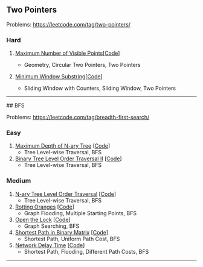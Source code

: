 ## Two Pointers

Problems: https://leetcode.com/tag/two-pointers/

### Hard

1. [Maximum Number of Visible Points](https://leetcode.com/problems/maximum-number-of-visible-points/)[[Code](https://github.com/kingychiu/algorithm_problems/blob/master/src/maximum_number_of_visible_points/solution.py)]
    - Geometry, Circular Two Pointers, Two Pointers

2. [Minimum Window Substring](https://leetcode.com/problems/minimum-window-substring/)[[Code](https://github.com/kingychiu/algorithm_problems/blob/master/src/minimum_window_substring/solution.py)]
    - Sliding Window with Counters, Sliding Window, Two Pointers

<hr>
## BFS

Problems: https://leetcode.com/tag/breadth-first-search/

### Easy
1. [Maximum Depth of N-ary Tree](https://leetcode.com/problems/maximum-depth-of-n-ary-tree)
[[Code](https://github.com/kingychiu/algorithm_problems/blob/master/src/maximum_depth_of_n_ary_tree/solution.py)]
    - Tree Level-wise Traversal, BFS
2. [Binary Tree Level Order Traversal II](https://leetcode.com/problems/binary-tree-level-order-traversal-ii/)
[[Code](https://github.com/kingychiu/algorithm_problems/blob/master/src/binary_tree_level_order_traversal_ii/solution.py)]
    - Tree Level-wise Traversal, BFS
### Medium
1. [N-ary Tree Level Order Traversal](https://leetcode.com/problems/n-ary-tree-level-order-traversal/)
[[Code](https://github.com/kingychiu/algorithm_problems/blob/master/src/n_ary_tree_level_order_traversal/solution.py)]
    - Tree Level-wise Traversal, BFS
2. [Rotting Oranges](https://leetcode.com/problems/rotting-oranges/)
[[Code](https://github.com/kingychiu/algorithm_problems/blob/master/src/rotting_oranges/solution.py)]
    - Graph Flooding, Multiple Starting Points, BFS
3. [Open the Lock](https://leetcode.com/problems/open-the-lock/)
[[Code](https://github.com/kingychiu/algorithm_problems/blob/master/src/open_the_lock/solution.py)]
    - Graph Searching, BFS
4. [Shortest Path in Binary Matrix](https://leetcode.com/problems/shortest-path-in-binary-matrix/)
[[Code]()]
    - Shortest Path, Uniform Path Cost, BFS
5. [Network Delay Time](https://leetcode.com/problems/network-delay-time/)
[[Code]()]
    - Shortest Path, Flooding, Different Path Costs, BFS
<hr>
